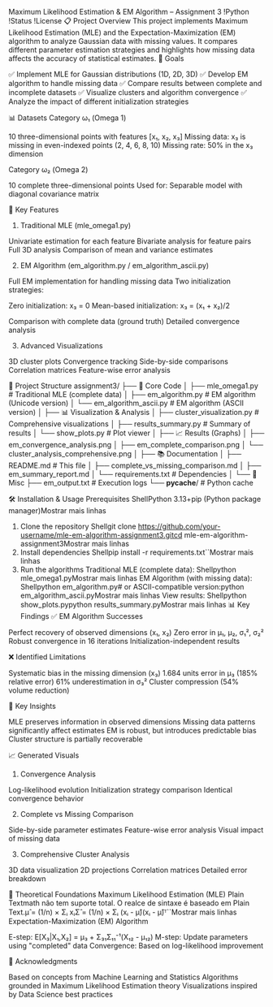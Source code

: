 Maximum Likelihood Estimation & EM Algorithm – Assignment 3
!Python
!Status
!License
📋 Project Overview
This project implements Maximum Likelihood Estimation (MLE) and the Expectation-Maximization (EM) algorithm to analyze Gaussian data with missing values. It compares different parameter estimation strategies and highlights how missing data affects the accuracy of statistical estimates.
🎯 Goals

✅ Implement MLE for Gaussian distributions (1D, 2D, 3D)
✅ Develop EM algorithm to handle missing data
✅ Compare results between complete and incomplete datasets
✅ Visualize clusters and algorithm convergence
✅ Analyze the impact of different initialization strategies

📊 Datasets
Category ω₁ (Omega 1)

10 three-dimensional points with features [x₁, x₂, x₃]
Missing data: x₃ is missing in even-indexed points (2, 4, 6, 8, 10)
Missing rate: 50% in the x₃ dimension

Category ω₂ (Omega 2)

10 complete three-dimensional points
Used for: Separable model with diagonal covariance matrix

🚀 Key Features
1. Traditional MLE (mle_omega1.py)

Univariate estimation for each feature
Bivariate analysis for feature pairs
Full 3D analysis
Comparison of mean and variance estimates

2. EM Algorithm (em_algorithm.py / em_algorithm_ascii.py)

Full EM implementation for handling missing data
Two initialization strategies:

Zero initialization: x₃ = 0
Mean-based initialization: x₃ = (x₁ + x₂)/2


Comparison with complete data (ground truth)
Detailed convergence analysis

3. Advanced Visualizations

3D cluster plots
Convergence tracking
Side-by-side comparisons
Correlation matrices
Feature-wise error analysis

📁 Project Structure
assignment3/
├── 🔧 Core Code
│   ├── mle_omega1.py              # Traditional MLE (complete data)
│   ├── em_algorithm.py            # EM algorithm (Unicode version)
│   └── em_algorithm_ascii.py      # EM algorithm (ASCII version)
│
├── 📊 Visualization & Analysis
│   ├── cluster_visualization.py   # Comprehensive visualizations
│   ├── results_summary.py         # Summary of results
│   └── show_plots.py              # Plot viewer
│
├── 📈 Results (Graphs)
│   ├── em_convergence_analysis.png
│   ├── em_complete_comparison.png
│   └── cluster_analysis_comprehensive.png
│
├── 📚 Documentation
│   ├── README.md                  # This file
│   ├── complete_vs_missing_comparison.md
│   ├── em_summary_report.md
│   └── requirements.txt           # Dependencies
│
└── 📁 Misc
    ├── em_output.txt              # Execution logs
    └── __pycache__/               # Python cache

🛠️ Installation & Usage
Prerequisites
ShellPython 3.13+pip (Python package manager)Mostrar mais linhas
1. Clone the repository
Shellgit clone https://github.com/your-username/mle-em-algorithm-assignment3.gitcd mle-em-algorithm-assignment3Mostrar mais linhas
2. Install dependencies
Shellpip install -r requirements.txt``Mostrar mais linhas
3. Run the algorithms
Traditional MLE (complete data):
Shellpython mle_omega1.pyMostrar mais linhas
EM Algorithm (with missing data):
Shellpython em_algorithm.py# or ASCII-compatible version:python em_algorithm_ascii.pyMostrar mais linhas
View results:
Shellpython show_plots.pypython results_summary.pyMostrar mais linhas
📊 Key Findings
✅ EM Algorithm Successes

Perfect recovery of observed dimensions (x₁, x₂)
Zero error in μ₁, μ₂, σ₁², σ₂²
Robust convergence in 16 iterations
Initialization-independent results

❌ Identified Limitations

Systematic bias in the missing dimension (x₃)
1.684 units error in μ₃ (185% relative error)
61% underestimation in σ₃²
Cluster compression (54% volume reduction)

🎯 Key Insights

MLE preserves information in observed dimensions
Missing data patterns significantly affect estimates
EM is robust, but introduces predictable bias
Cluster structure is partially recoverable

📈 Generated Visuals
1. Convergence Analysis

Log-likelihood evolution
Initialization strategy comparison
Identical convergence behavior

2. Complete vs Missing Comparison

Side-by-side parameter estimates
Feature-wise error analysis
Visual impact of missing data

3. Comprehensive Cluster Analysis

3D data visualization
2D projections
Correlation matrices
Detailed error breakdown

🔬 Theoretical Foundations
Maximum Likelihood Estimation (MLE)
Plain Textmath não tem suporte total. O realce de sintaxe é baseado em Plain Text.μ̂ = (1/n) × Σᵢ xᵢΣ̂ = (1/n) × Σᵢ (xᵢ - μ̂)(xᵢ - μ̂)ᵀ``Mostrar mais linhas
Expectation-Maximization (EM) Algorithm

E-step: E[X₃|X₁,X₂] = μ₃ + Σ₃₁Σ₁₁⁻¹(X₁₂ - μ₁₂)
M-step: Update parameters using "completed" data
Convergence: Based on log-likelihood improvement

🙏 Acknowledgments

Based on concepts from Machine Learning and Statistics
Algorithms grounded in Maximum Likelihood Estimation theory
Visualizations inspired by Data Science best practices
